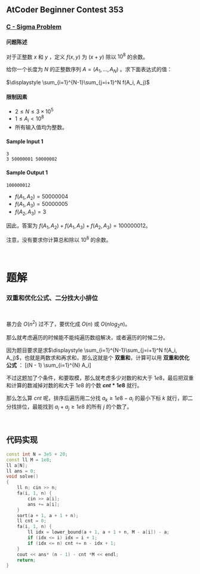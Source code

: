 ## AtCoder Beginner Contest 353

### [C - Sigma Problem](https://atcoder.jp/contests/abc353/tasks/abc353_c)

#### 问题陈述

对于正整数 $x$ 和 $y$ ，定义 $f(x, y)$ 为 $(x + y)$ 除以 $10^8$ 的余数。

给你一个长度为 $N$ 的正整数序列 $A = (A_1, \ldots, A_N)$ 。求下面表达式的值：

$\displaystyle \sum_{i=1}^{N-1}\sum_{j=i+1}^N f(A_i, A_j)$

#### 限制因素

* $2 \leq N \leq 3\times 10^5$
* $1 \leq A_i < 10^8$
* 所有输入值均为整数。

#### Sample Input 1

```
3
3 50000001 50000002
```

#### Sample Output 1

```
100000012
```

* $f(A_1, A_2)=50000004$
* $f(A_1, A_3)=50000005$
* $f(A_2, A_3)=3$

因此，答案为 $f(A_1, A_2) + f(A_1, A_3) + f(A_2, A_3) = 100000012$。

注意，没有要求你计算总和除以 $10^8$ 的余数。

<br>

# 题解

### 双重和优化公式、二分找大小排位

<br>

暴力会 $O(n^2)$ 过不了，要优化成 $O(n)$ 或 $O(nlog_2n)$。

那么就考虑遍历的时候能不能纯遍历数组解决，或者遍历的时候二分。

因为题目要求是求$\displaystyle \sum_{i=1}^{N-1}\sum_{j=i+1}^N f(A_i, A_j)$，也就是两数求和再求和，那么这就是个 **双重和**，计算可以用 **双重和优化公式** ：
\[(N - 1) \sum_{i=1}^{N} A_i\]

不过这题加了个条件，和要取模，那么就考虑多少对数的和大于 $1e8$，最后把双重和计算的数减掉对数的和大于 $1e8$ 的个数 **$cnt * 1e8$** 就行。

那么怎么算 $cnt$ 呢，排序后遍历用二分找  $a_k \geq 1e8 - a_i$ 的最小下标 $k$ 就行，即二分找排位，最能找到 $a_i + a_j \geq 1e8$ 的所有 $j$ 的个数了。

<br>

## 代码实现

```cpp
const int N = 3e5 + 20;
const ll M = 1e8;
ll a[N];
ll ans = 0;
void solve()
{
    ll n; cin >> n;
    fa(i, 1, n) {
        cin >> a[i];
        ans += a[i];
    }
    sort(a + 1, a + 1 + n);
    ll cnt = 0;
    fa(i, 1, n) {
        ll idx = lower_bound(a + 1, a + 1 + n, M - a[i]) - a;
        if (idx <= i) idx = i + 1;
        if (idx <= n) cnt += n - idx + 1;
    }
    cout << ans* (n - 1) - cnt *M << endl;
    return;
}
```

